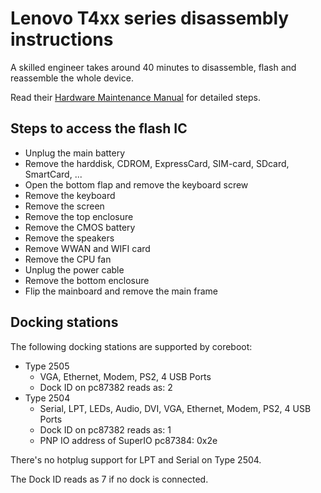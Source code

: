 # Lenovo T4xx series disassembly instructions

A skilled engineer takes around 40 minutes to disassemble, flash and reassemble
the whole device.

Read their [Hardware Maintenance Manual](thinkpad_hmm.md) for detailed steps.

## Steps to access the flash IC

* Unplug the main battery
* Remove the harddisk, CDROM, ExpressCard, SIM-card, SDcard, SmartCard, ...
* Open the bottom flap and remove the keyboard screw
* Remove the keyboard
* Remove the screen
* Remove the top enclosure
* Remove the CMOS battery
* Remove the speakers
* Remove WWAN and WIFI card
* Remove the CPU fan
* Unplug the power cable
* Remove the bottom enclosure
* Flip the mainboard and remove the main frame

## Docking stations
The following docking stations are supported by coreboot:
* Type 2505
  * VGA, Ethernet, Modem, PS2, 4 USB Ports
  * Dock ID on pc87382 reads as: 2
* Type 2504
  * Serial, LPT, LEDs, Audio, DVI, VGA, Ethernet, Modem, PS2, 4 USB Ports
  * Dock ID on pc87382 reads as: 1
  * PNP IO address of SuperIO pc87384: 0x2e

There's no hotplug support for LPT and Serial on Type 2504.

The Dock ID reads as 7 if no dock is connected.

